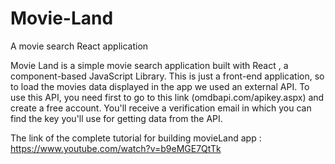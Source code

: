 # Movie-Land
A movie search React application

Movie Land is a simple movie search application built with React , a component-based JavaScript Library.
This is just a front-end application, so to load the movies data displayed in the app we used an external API.
To use this API, you need first to go to this link (omdbapi.com/apikey.aspx) and create a free account. You'll receive a verification email in which you can find the key you'll use for getting data from the API. 
<br/>

The link of the complete tutorial for building movieLand app : https://www.youtube.com/watch?v=b9eMGE7QtTk
